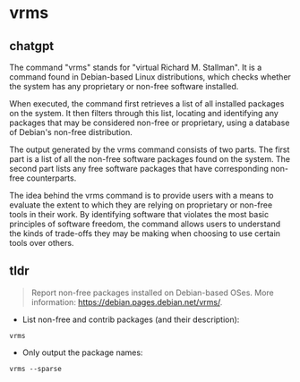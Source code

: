 # vrms 
## chatgpt 
The command "vrms" stands for "virtual Richard M. Stallman". It is a command found in Debian-based Linux distributions, which checks whether the system has any proprietary or non-free software installed.

When executed, the command first retrieves a list of all installed packages on the system. It then filters through this list, locating and identifying any packages that may be considered non-free or proprietary, using a database of Debian's non-free distribution.

The output generated by the vrms command consists of two parts. The first part is a list of all the non-free software packages found on the system. The second part lists any free software packages that have corresponding non-free counterparts.

The idea behind the vrms command is to provide users with a means to evaluate the extent to which they are relying on proprietary or non-free tools in their work. By identifying software that violates the most basic principles of software freedom, the command allows users to understand the kinds of trade-offs they may be making when choosing to use certain tools over others. 

## tldr 
 
> Report non-free packages installed on Debian-based OSes.
> More information: <https://debian.pages.debian.net/vrms/>.

- List non-free and contrib packages (and their description):

`vrms`

- Only output the package names:

`vrms --sparse`

